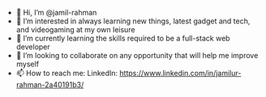 - 👋 Hi, I’m @jamil-rahman
- 👀 I’m interested in always learning new things, latest gadget and tech, and videogaming at my own leisure
- 🌱 I’m currently learning the skills required to be a full-stack web developer
- 💞️ I’m looking to collaborate on any opportunity that will help me improve myself
- 📫 How to reach me: LinkedIn: https://www.linkedin.com/in/jamilur-rahman-2a40191b3/

<!---
jamil-rahman/jamil-rahman is a ✨ special ✨ repository because its `README.md` (this file) appears on your GitHub profile.
You can click the Preview link to take a look at your changes.
--->

